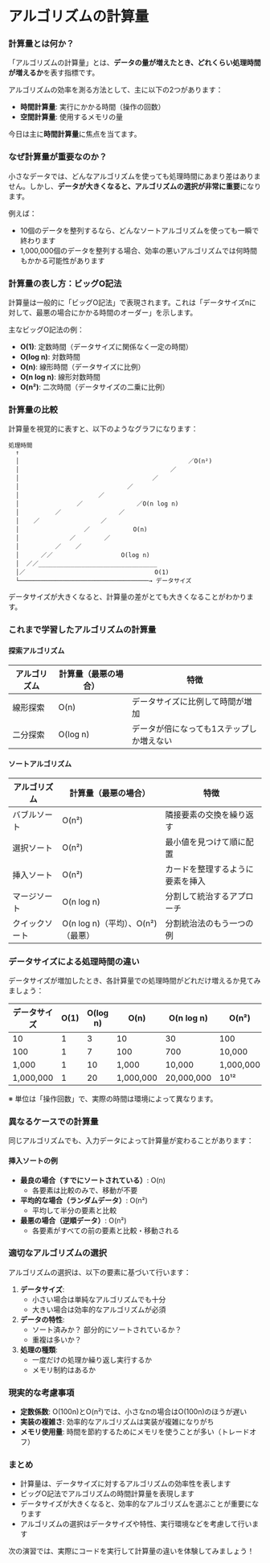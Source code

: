 # アルゴリズムの計算量

### 計算量とは何か？

「アルゴリズムの計算量」とは、**データの量が増えたとき、どれくらい処理時間が増えるか**を表す指標です。

アルゴリズムの効率を測る方法として、主に以下の2つがあります：

* **時間計算量**: 実行にかかる時間（操作の回数）
* **空間計算量**: 使用するメモリの量

今日は主に**時間計算量**に焦点を当てます。

### なぜ計算量が重要なのか？

小さなデータでは、どんなアルゴリズムを使っても処理時間にあまり差はありません。しかし、**データが大きくなると、アルゴリズムの選択が非常に重要**になります。

例えば：

* 10個のデータを整列するなら、どんなソートアルゴリズムを使っても一瞬で終わります
* 1,000,000個のデータを整列する場合、効率の悪いアルゴリズムでは何時間もかかる可能性があります

### 計算量の表し方：ビッグO記法

計算量は一般的に「ビッグO記法」で表現されます。これは「データサイズnに対して、最悪の場合にかかる時間のオーダー」を示します。

主なビッグO記法の例：

* **O(1)**: 定数時間（データサイズに関係なく一定の時間）
* **O(log n)**: 対数時間
* **O(n)**: 線形時間（データサイズに比例）
* **O(n log n)**: 線形対数時間
* **O(n²)**: 二次時間（データサイズの二乗に比例）

### 計算量の比較

計算量を視覚的に表すと、以下のようなグラフになります：

```
処理時間
  ↑            
  │                                               ／O(n²)
  │                                          ／
  │                                     ／
  │                              ／
  │                      ／
  │                ／               ／O(n log n)
  │          ／                ／
  │    ／                 ／
  │                  ／            O(n)
  │              ／        ／
  │          ／    ／
  │      ／／                   O(log n)
  │  ／／_________________________________
  │／                                    O(1)
  └────────────────────────────────────→ データサイズ
```

データサイズが大きくなると、計算量の差がとても大きくなることがわかります。

### これまで学習したアルゴリズムの計算量

#### 探索アルゴリズム

| アルゴリズム | 計算量（最悪の場合） | 特徴                    |
| ------ | ---------- | --------------------- |
| 線形探索   | O(n)       | データサイズに比例して時間が増加      |
| 二分探索   | O(log n)   | データが倍になっても1ステップしか増えない |

#### ソートアルゴリズム

| アルゴリズム  | 計算量（最悪の場合）               | 特徴               |
| ------- | ------------------------ | ---------------- |
| バブルソート  | O(n²)                    | 隣接要素の交換を繰り返す     |
| 選択ソート   | O(n²)                    | 最小値を見つけて順に配置     |
| 挿入ソート   | O(n²)                    | カードを整理するように要素を挿入 |
| マージソート  | O(n log n)               | 分割して統治するアプローチ    |
| クイックソート | O(n log n)（平均）、O(n²)（最悪） | 分割統治法のもう一つの例     |

### データサイズによる処理時間の違い

データサイズが増加したとき、各計算量での処理時間がどれだけ増えるか見てみましょう：

| データサイズ    | O(1) | O(log n) | O(n)      | O(n log n) | O(n²)     |
| --------- | ---- | -------- | --------- | ---------- | --------- |
| 10        | 1    | 3        | 10        | 30         | 100       |
| 100       | 1    | 7        | 100       | 700        | 10,000    |
| 1,000     | 1    | 10       | 1,000     | 10,000     | 1,000,000 |
| 1,000,000 | 1    | 20       | 1,000,000 | 20,000,000 | 10¹²      |

※ 単位は「操作回数」で、実際の時間は環境によって異なります。

### 異なるケースでの計算量

同じアルゴリズムでも、入力データによって計算量が変わることがあります：

#### 挿入ソートの例

* **最良の場合（すでにソートされている）**: O(n)
  * 各要素は比較のみで、移動が不要
* **平均的な場合（ランダムデータ）**: O(n²)
  * 平均して半分の要素と比較
* **最悪の場合（逆順データ）**: O(n²)
  * 各要素がすべての前の要素と比較・移動される

### 適切なアルゴリズムの選択

アルゴリズムの選択は、以下の要素に基づいて行います：

1. **データサイズ**:
   * 小さい場合は単純なアルゴリズムでも十分
   * 大きい場合は効率的なアルゴリズムが必須
2. **データの特性**:
   * ソート済みか？ 部分的にソートされているか？
   * 重複は多いか？
3. **処理の種類**:
   * 一度だけの処理か繰り返し実行するか
   * メモリ制約はあるか

### 現実的な考慮事項

* **定数係数**: O(100n)とO(n²)では、小さなnの場合はO(100n)のほうが遅い
* **実装の複雑さ**: 効率的なアルゴリズムは実装が複雑になりがち
* **メモリ使用量**: 時間を節約するためにメモリを使うことが多い（トレードオフ）

### まとめ

* 計算量は、データサイズに対するアルゴリズムの効率性を表します
* ビッグO記法でアルゴリズムの時間計算量を表現します
* データサイズが大きくなると、効率的なアルゴリズムを選ぶことが重要になります
* アルゴリズムの選択はデータサイズや特性、実行環境などを考慮して行います

次の演習では、実際にコードを実行して計算量の違いを体験してみましょう！
